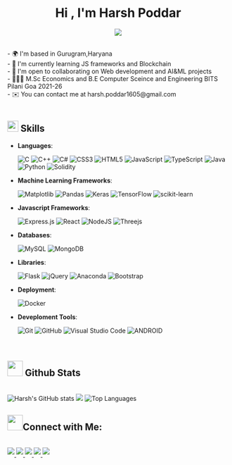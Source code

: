 <h1 align="center"><b>Hi , I'm Harsh Poddar </b></h1>



<p align="center">
  <a href="https://github.com/DenverCoder1/readme-typing-svg"><img src="https://readme-typing-svg.herokuapp.com?font=Time+New+Roman&color=7369D1&size=25&center=true&vCenter=true&width=600&height=100&lines=I+am+a+Third+Year+BITS+Goa+student;++;Computer+Science+and+Economics;Data+Science+and+AI+ML+Enthusiast"></a>
</p>

<br>
- 🌍 I'm based in Gurugram,Haryana <br>
- 🧠 I'm currently learning JS frameworks and Blockchain <br>
- 🤝 I'm open to collaborating on Web development and AI&ML projects <br>
- 🧑🏻‍🏫 M.Sc Economics and B.E Computer Sceince and Engineering BITS Pilani Goa 2021-26<br>
- ✉️ You can contact me at harsh.poddar1605@gmail.com 


<br>


<br>



## <img src="https://media2.giphy.com/media/QssGEmpkyEOhBCb7e1/giphy.gif?cid=ecf05e47a0n3gi1bfqntqmob8g9aid1oyj2wr3ds3mg700bl&rid=giphy.gif" width ="25"><b> Skills</b>


- **Languages**:

  ![C](https://img.shields.io/badge/c-%2300599C.svg?style=for-the-badge&logo=c&logoColor=white)
  ![C++](https://img.shields.io/badge/c++-%2300599C.svg?style=for-the-badge&logo=c%2B%2B&logoColor=white)
  ![C#](https://img.shields.io/badge/c%23-%23239120.svg?style=for-the-badge&logo=c-sharp&logoColor=white)
  ![CSS3](https://img.shields.io/badge/css3-%231572B6.svg?style=for-the-badge&logo=css3&logoColor=white)
  ![HTML5](https://img.shields.io/badge/html5-%23E34F26.svg?style=for-the-badge&logo=html5&logoColor=white)
  ![JavaScript](https://img.shields.io/badge/javascript-%23323330.svg?style=for-the-badge&logo=javascript&logoColor=%23F7DF1E)
  ![TypeScript](https://img.shields.io/badge/typescript-%23007ACC.svg?style=for-the-badge&logo=typescript&logoColor=white)
  ![Java](https://img.shields.io/badge/java-%23ED8B00.svg?style=for-the-badge&logo=java&logoColor=white)
  ![Python](https://img.shields.io/badge/python-3670A0?style=for-the-badge&logo=python&logoColor=ffdd54)
  ![Solidity](https://img.shields.io/badge/Solidity-%23363636.svg?style=for-the-badge&logo=solidity&logoColor=white)
  

  

- **Machine Learning Frameworks**:
  
  ![Matplotlib](https://img.shields.io/badge/Matplotlib-%23ffffff.svg?style=for-the-badge&logo=Matplotlib&logoColor=black)
  ![Pandas](https://img.shields.io/badge/pandas-%23150458.svg?style=for-the-badge&logo=pandas&logoColor=white)
  ![Keras](https://img.shields.io/badge/Keras-%23D00000.svg?style=for-the-badge&logo=Keras&logoColor=white)
  ![TensorFlow](https://img.shields.io/badge/TensorFlow-%23FF6F00.svg?style=for-the-badge&logo=TensorFlow&logoColor=white)
  ![scikit-learn](https://img.shields.io/badge/scikit--learn-%23F7931E.svg?style=for-the-badge&logo=scikit-learn&logoColor=white)


- **Javascript Frameworks**:
  
  ![Express.js](https://img.shields.io/badge/express.js-%23404d59.svg?style=for-the-badge&logo=express&logoColor=%2361DAFB)
  ![React](https://img.shields.io/badge/react-%2320232a.svg?style=for-the-badge&logo=react&logoColor=%2361DAFB)
  ![NodeJS](https://img.shields.io/badge/node.js-6DA55F?style=for-the-badge&logo=node.js&logoColor=white)
  ![Threejs](https://img.shields.io/badge/threejs-black?style=for-the-badge&logo=three.js&logoColor=white)


- **Databases**:

  ![MySQL](https://img.shields.io/badge/mysql-%2300f.svg?style=for-the-badge&logo=mysql&logoColor=white)
  ![MongoDB](https://img.shields.io/badge/MongoDB-%234ea94b.svg?style=for-the-badge&logo=mongodb&logoColor=white)


- **Libraries**:
  
  
  ![Flask](https://img.shields.io/badge/flask-%23000.svg?style=for-the-badge&logo=flask&logoColor=white) 
  ![jQuery](https://img.shields.io/badge/jquery-%230769AD.svg?style=for-the-badge&logo=jquery&logoColor=white)
  ![Anaconda](https://img.shields.io/badge/Anaconda-%2344A833.svg?style=for-the-badge&logo=anaconda&logoColor=white)
  ![Bootstrap](https://img.shields.io/badge/bootstrap-%23563D7C.svg?style=for-the-badge&logo=bootstrap&logoColor=white)  
  

- **Deployment**:

  ![Docker](https://img.shields.io/badge/docker-%230db7ed.svg?style=for-the-badge&logo=docker&logoColor=white)
  

- **Deveploment Tools**:

  ![Git](https://img.shields.io/badge/git-%23F05033.svg?style=for-the-badge&logo=git&logoColor=white)
  ![GitHub](https://img.shields.io/badge/github-%23121011.svg?style=for-the-badge&logo=github&logoColor=white)
  ![Visual Studio Code](https://img.shields.io/badge/Visual%20Studio%20Code-0078d7.svg?style=for-the-badge&logo=visual-studio-code&logoColor=white)
  ![ANDROID](https://img.shields.io/badge/android-%2320232a.svg?style=for-the-badge&logo=android&logoColor=%a4c639)
  

  <br>
## <img src="https://media.giphy.com/media/iY8CRBdQXODJSCERIr/giphy.gif" width="35"><b> Github Stats </b>
<br>

<img src="https://github-readme-stats.vercel.app/api?username=harshpoddar03&show_icons=true&hide=&count_private=true&theme=dark&hide_border=false&show_icons=true" alt="Harsh's GitHub stats" />

<img src="https://github-readme-streak-stats.herokuapp.com/?user=harshpoddar03&theme=dark&hide_border=false" />
  
  
 <img src="https://github-readme-stats.vercel.app/api/top-langs/?username=harshpoddar03&langs_count=10&theme=dark&hide_border=false&locale=en&custom_title=Top%20%Languages" alt="Top Languages" />

<br>

## <img src="https://media2.giphy.com/media/gfxpnw3pCUqeLacWJz/giphy.gif?cid=ecf05e47xt3sbq5v0riof1pdr1zq3apfyac89n417gay7m3a&ep=v1_stickers_search&rid=giphy.gif&ct=s" width ="35"><b>Connect with Me:</b>

<br>

<a href="https://linkedin.com/in/harshpoddar03" target="_blank">
<img src="https://img.shields.io/badge/LinkedIn-%230077B5.svg?style=for-the-badge&logo=linkedin&logoColor=white" style="margin-bottom: 5px;" />
</a>
<a href="mailto:harsh.poddar1605@gmail.com" target="_blank">
<img src="https://img.shields.io/badge/gmail-%23EA4335.svg?style=for-the-badge&logo=gmail&logoColor=white" t=mail style="margin-bottom: 5px;" />
</a>
<a href="https://youtube.com/@harshpoddar9273" target="_blank">
<img src="https://img.shields.io/badge/YouTube-%23FF0000.svg?style=for-the-badge&logo=YouTube&logoColor=white" style="margin-bottom: 5px;" />
</a>
<a href="https://instagram.com/harshp.16" target="_blank">
<img src="https://img.shields.io/badge/Instagram-%23E4405F.svg?style=for-the-badge&logo=Instagram&logoColor=white" style="margin-bottom: 5px;" />
</a>
<a href="https://medium.com/@@harsh.poddar1605" target="_blank">
<img src="https://img.shields.io/badge/Medium-12100E?style=for-the-badge&logo=medium&logoColor=white" style="margin-bottom: 5px;" />
</a>

<!-- Proudly created with GPRM ( https://gprm.itsvg.in ) -->
